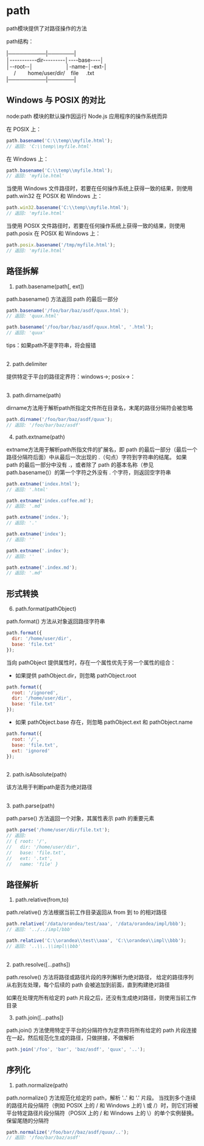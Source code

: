# path

path模块提供了对路径操作的方法

path结构：

|──────────|───────|
<br/>
│-----------dir---------│----base----│
<br/>
│--root--│&nbsp;&nbsp;&nbsp;&nbsp;&nbsp;&nbsp;&nbsp;&nbsp;&nbsp;&nbsp;&nbsp;&nbsp;&nbsp;&nbsp;&nbsp;&nbsp;&nbsp;&nbsp;&nbsp;&nbsp;&nbsp;&nbsp;│-name-│-ext-│
<br/>
    &nbsp;&nbsp;&nbsp;&nbsp;&nbsp;/&nbsp;&nbsp;&nbsp;&nbsp;&nbsp;&nbsp;&nbsp;&nbsp;home/user/dir/&nbsp;&nbsp;&nbsp;&nbsp;file&nbsp;&nbsp;&nbsp;&nbsp;&nbsp;.txt
<br/>
|──────────|───────|

## Windows 与 POSIX 的对比

node:path 模块的默认操作因运行 Node.js 应用程序的操作系统而异

在 POSIX 上：

```js
path.basename('C:\\temp\\myfile.html');
// 返回: 'C:\\temp\\myfile.html'
```

在 Windows 上：

```js
path.basename('C:\\temp\\myfile.html');
// 返回: 'myfile.html'
```

当使用 Windows 文件路径时，若要在任何操作系统上获得一致的结果，则使用 path.win32
在 POSIX 和 Windows 上：

```js
path.win32.basename('C:\\temp\\myfile.html');
// 返回: 'myfile.html'
```

当使用 POSIX 文件路径时，若要在任何操作系统上获得一致的结果，则使用 path.posix
在 POSIX 和 Windows 上：

```js
path.posix.basename('/tmp/myfile.html');
// 返回: 'myfile.html'
```

## 路径拆解

1. path.basename(path[, ext])

path.basename() 方法返回 path 的最后一部分

```js
path.basename('/foo/bar/baz/asdf/quux.html');
// 返回: 'quux.html'

path.basename('/foo/bar/baz/asdf/quux.html', '.html');
// 返回: 'quux'
```

tips：如果path不是字符串，将会报错

<br/>
2. path.delimiter

提供特定于平台的路径定界符：windows->;  posix->：

<br/>
3. path.dirname(path)

dirname方法用于解析path所指定文件所在目录名，末尾的路径分隔符会被忽略

```js
path.dirname('/foo/bar/baz/asdf/quux');
// 返回: '/foo/bar/baz/asdf'
```

4. path.extname(path)

extname方法用于解析path所指文件的扩展名，即 path 的最后一部分（最后一个路径分隔符后面）中从最后一次出现的 .（句点）字符到字符串的结尾。 如果 path 的最后一部分中没有 .，或者除了 path 的基本名称（参见 path.basename()）的第一个字符之外没有 . 个字符，则返回空字符串

```js
path.extname('index.html');
// 返回: '.html'

path.extname('index.coffee.md');
// 返回: '.md'

path.extname('index.');
// 返回: '.'

path.extname('index');
// 返回: ''

path.extname('.index');
// 返回: ''

path.extname('.index.md');
// 返回: '.md'
```

## 形式转换

6. path.format(pathObject)

path.format() 方法从对象返回路径字符串

```js
path.format({
  dir: '/home/user/dir',
  base: 'file.txt'
});
```

当向 pathObject 提供属性时，存在一个属性优先于另一个属性的组合：

- 如果提供 pathObject.dir，则忽略 pathObject.root

```js
path.format({
  root: '/ignored',
  dir: '/home/user/dir',
  base: 'file.txt'
});
```

- 如果 pathObject.base 存在，则忽略 pathObject.ext 和 pathObject.name

```js
path.format({
  root: '/',
  base: 'file.txt',
  ext: 'ignored'
});
```

<br/>
2. path.isAbsolute(path)

该方法用于判断path是否为绝对路径

<br/>
3. path.parse(path)

path.parse() 方法返回一个对象，其属性表示 path 的重要元素

```js
path.parse('/home/user/dir/file.txt');
// 返回:
// { root: '/',
//   dir: '/home/user/dir',
//   base: 'file.txt',
//   ext: '.txt',
//   name: 'file' }
```

## 路径解析

1. path.relative(from,to)

path.relative() 方法根据当前工作目录返回从 from 到 to 的相对路径

```js
path.relative('/data/orandea/test/aaa', '/data/orandea/impl/bbb');
// 返回: '../../impl/bbb'

path.relative('C:\\orandea\\test\\aaa', 'C:\\orandea\\impl\\bbb');
// 返回: '..\\..\\impl\\bbb'
```

<br/>
2. path.resolve([...paths])

path.resolve() 方法将路径或路径片段的序列解析为绝对路径，
给定的路径序列从右到左处理，每个后续的 path 会被追加到前面，直到构建绝对路径

如果在处理完所有给定的 path 片段之后，还没有生成绝对路径，则使用当前工作目录

3. path.join([...paths])

path.join() 方法使用特定于平台的分隔符作为定界符将所有给定的 path 片段连接在一起，然后规范化生成的路径，只做拼接，不做解析

```js
path.join('/foo', 'bar', 'baz/asdf', 'quux', '..');
```

## 序列化

1. path.normalize(path)

path.normalize() 方法规范化给定的 path，解析 '..' 和 '.' 片段。
当找到多个连续的路径片段分隔符（例如 POSIX 上的 / 和 Windows 上的 \ 或 /）时，则它们将被平台特定路径片段分隔符（POSIX 上的 / 和 Windows 上的 \）的单个实例替换。 保留尾随的分隔符

```js
path.normalize('/foo/bar//baz/asdf/quux/..');
// 返回: '/foo/bar/baz/asdf'
```
